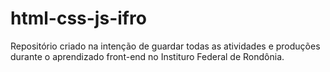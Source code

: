 # html-css-js-ifro
Repositório criado na intenção de guardar todas as atividades e produções durante o aprendizado front-end no Instituro Federal de Rondônia.
